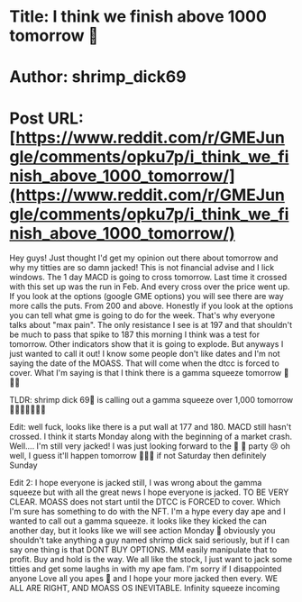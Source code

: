 # Title: I think we finish above 1000 tomorrow 🚀
# Author: shrimp_dick69
# Post URL: [https://www.reddit.com/r/GMEJungle/comments/opku7p/i_think_we_finish_above_1000_tomorrow/](https://www.reddit.com/r/GMEJungle/comments/opku7p/i_think_we_finish_above_1000_tomorrow/)


Hey guys! Just thought I'd get my opinion out there about tomorrow and why my titties are so damn jacked! This is not financial advise and I lick windows.
The 1 day MACD is going to cross tomorrow. Last time it crossed with this set up was the run in Feb. And every cross over the price went up. If you look at the options (google GME options) you will see there are way more calls the puts. From 200 and above. Honestly if you look at the options you can tell what gme is going to do for the week. That's why everyone talks about "max pain".
The only resistance I see is at 197 and that shouldn't be much to pass that spike to 187 this morning I think was a test for tomorrow. Other indicators show that it is going to explode.
But anyways I just wanted to call it out! I know some people don't like dates and I'm not saying the date of the MOASS. That will come when the dtcc is forced to cover. What I'm saying is that I think there is a gamma squeeze tomorrow 🚀🚀🚀 

TLDR: shrimp dick 69🍤 is calling out a gamma squeeze over 1,000 tomorrow 🚀🚀🚀🚀🚀🚀🚀

Edit: well fuck, looks like there is a put wall at 177 and 180. MACD still hasn't crossed. I think it starts Monday along with the beginning of a market crash.
Well.... I'm still very jacked! I was just looking forward to the 🍌 🍑 party 😢 oh well, I guess it'll happen tomorrow 🚀🚀🚀 if not Saturday then definitely Sunday

Edit 2: I hope everyone is jacked still, I was wrong about the gamma squeeze but with all the great news I hope everyone is jacked. TO BE VERY CLEAR. MOASS does not start until the DTCC is FORCED to cover. Which I'm sure has something to do with the NFT. I'm a hype every day ape and I wanted to call out a gamma squeeze. it looks like they kicked the can another day, but it looks like we will see action Monday 🚀 obviously you shouldn't take anything a guy named shrimp dick said seriously, but if I can say one thing is that DONT BUY OPTIONS. MM easily manipulate that to profit. 
Buy and hold is the way. We all like the stock, I just want to jack some titties and get some laughs in with my ape fam.
I'm sorry if I disappointed anyone
Love all you apes 🚀 and I hope your more jacked then every. WE ALL ARE RIGHT, AND MOASS OS INEVITABLE. Infinity squeeze incoming
